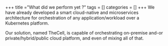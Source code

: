 +++
title ="What did we perform yet ?"
tags = []
categories = []
+++
We have already developed a smart cloud-native and microservices architecture for orchestration of any application/workload over a Kubernetes platform.

Our solution, named TheCell, is capable of orchestrating on-premise and-or private/hybrid/public cloud platform, and even of mixing all of that.
